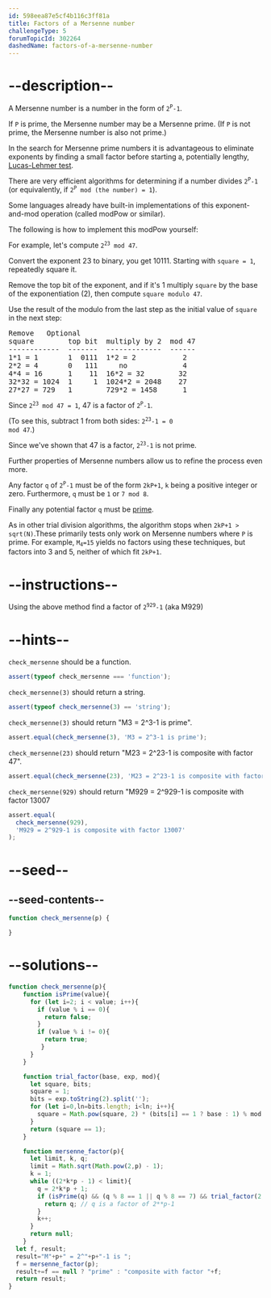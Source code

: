 ```yaml
---
id: 598eea87e5cf4b116c3ff81a
title: Factors of a Mersenne number
challengeType: 5
forumTopicId: 302264
dashedName: factors-of-a-mersenne-number
---
```


# --description--

A Mersenne number is a number in the form of <code>2<sup>P</sup>-1</code>.

If `P` is prime, the Mersenne number may be a Mersenne prime. (If `P` is not prime, the Mersenne number is also not prime.)

In the search for Mersenne prime numbers it is advantageous to eliminate exponents by finding a small factor before starting a, potentially lengthy, [Lucas-Lehmer test](<https://rosettacode.org/wiki/Lucas-Lehmer test> "Lucas-Lehmer test").

There are very efficient algorithms for determining if a number divides <code>2<sup>P</sup>-1</code> (or equivalently, if <code>2<sup>P</sup> mod (the number) = 1</code>).

Some languages already have built-in implementations of this exponent-and-mod operation (called modPow or similar).

The following is how to implement this modPow yourself:

For example, let's compute <code>2<sup>23</sup> mod 47</code>.

Convert the exponent 23 to binary, you get 10111. Starting with <code><tt>square</tt> = 1</code>, repeatedly square it.

Remove the top bit of the exponent, and if it's 1 multiply `square` by the base of the exponentiation (2), then compute <code><tt>square</tt> modulo 47</code>.

Use the result of the modulo from the last step as the initial value of `square` in the next step:

<pre>Remove   Optional
square        top bit  multiply by 2  mod 47
------------  -------  -------------  ------
1*1 = 1       1  0111  1*2 = 2           2
2*2 = 4       0   111     no             4
4*4 = 16      1    11  16*2 = 32        32
32*32 = 1024  1     1  1024*2 = 2048    27
27*27 = 729   1        729*2 = 1458      1
</pre>

Since <code>2<sup>23</sup> mod 47 = 1</code>, 47 is a factor of <code>2<sup>P</sup>-1</code>.

(To see this, subtract 1 from both sides: <code>2<sup>23</sup>-1 = 0 mod 47</code>.)

Since we've shown that 47 is a factor, <code>2<sup>23</sup>-1</code> is not prime.

Further properties of Mersenne numbers allow us to refine the process even more.

Any factor `q` of <code>2<sup>P</sup>-1</code> must be of the form `2kP+1`, `k` being a positive integer or zero. Furthermore, `q` must be `1` or `7 mod 8`.

Finally any potential factor `q` must be [prime](<https://rosettacode.org/wiki/Primality by Trial Division> "Primality by Trial Division").

As in other trial division algorithms, the algorithm stops when `2kP+1 > sqrt(N)`.These primarily tests only work on Mersenne numbers where `P` is prime. For example, <code>M<sub>4</sub>=15</code> yields no factors using these techniques, but factors into 3 and 5, neither of which fit `2kP+1`.

# --instructions--

Using the above method find a factor of <code>2<sup>929</sup>-1</code> (aka M929)

# --hints--

`check_mersenne` should be a function.

```js
assert(typeof check_mersenne === 'function');
```

`check_mersenne(3)` should return a string.

```js
assert(typeof check_mersenne(3) == 'string');
```

`check_mersenne(3)` should return "M3 = 2^3-1 is prime".

```js
assert.equal(check_mersenne(3), 'M3 = 2^3-1 is prime');
```

`check_mersenne(23)` should return "M23 = 2^23-1 is composite with factor 47".

```js
assert.equal(check_mersenne(23), 'M23 = 2^23-1 is composite with factor 47');
```

`check_mersenne(929)` should return "M929 = 2^929-1 is composite with factor 13007

```js
assert.equal(
  check_mersenne(929),
  'M929 = 2^929-1 is composite with factor 13007'
);
```

# --seed--

## --seed-contents--

```js
function check_mersenne(p) {

}
```

# --solutions--

```js
function check_mersenne(p){
    function isPrime(value){
      for (let i=2; i < value; i++){
        if (value % i == 0){
          return false;
        }
        if (value % i != 0){
          return true;
         }
      }
    }

    function trial_factor(base, exp, mod){
      let square, bits;
      square = 1;
      bits = exp.toString(2).split('');
      for (let i=0,ln=bits.length; i<ln; i++){
        square = Math.pow(square, 2) * (bits[i] == 1 ? base : 1) % mod;
      }
      return (square == 1);
    }

    function mersenne_factor(p){
      let limit, k, q;
      limit = Math.sqrt(Math.pow(2,p) - 1);
      k = 1;
      while ((2*k*p - 1) < limit){
        q = 2*k*p + 1;
        if (isPrime(q) && (q % 8 == 1 || q % 8 == 7) && trial_factor(2,p,q)){
          return q; // q is a factor of 2**p-1
        }
        k++;
      }
      return null;
    }
  let f, result;
  result="M"+p+" = 2^"+p+"-1 is ";
  f = mersenne_factor(p);
  result+=f == null ? "prime" : "composite with factor "+f;
  return result;
}
```
